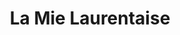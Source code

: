 ---
title: "La Mie Laurentaise"
url: /saint-laurent-de-neste/la-mie-laurentaise/
shop: boulangerie
---